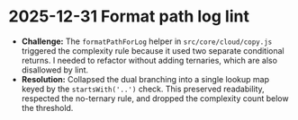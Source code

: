 # 2025-12-31 Format path log lint

- **Challenge:** The `formatPathForLog` helper in `src/core/cloud/copy.js` triggered the complexity rule because it used two separate conditional returns. I needed to refactor without adding ternaries, which are also disallowed by lint.
- **Resolution:** Collapsed the dual branching into a single lookup map keyed by the `startsWith('..')` check. This preserved readability, respected the no-ternary rule, and dropped the complexity count below the threshold.
